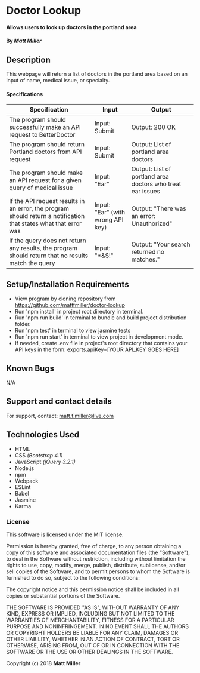 # Doctor Lookup

#### Allows users to look up doctors in the portland area

#### By _**Matt Miller**_

## Description

This webpage will return a list of doctors in the portland area based on an input of name, medical issue, or specialty.

#### Specifications

| Specification | Input | Output |
| --- | --- | --- |
| The program should successfully make an API request to BetterDoctor | Input: Submit | Output: 200 OK |
| The program should return Portland doctors from API request | Input: Submit | Output: List of portland area doctors |
| The program should make an API request for a given query of medical issue | Input: "Ear" | Output: List of portland area doctors who treat ear issues |
| If the API request results in an error, the program should return a notification that states what that error was | Input: "Ear" (with wrong API key) | Output: "There was an error: Unauthorized" |
| If the query does not return any results, the program should return that no results match the query | Input: "*&$!" | Output: "Your search returned no matches." |

## Setup/Installation Requirements

* View program by cloning repository from https://github.com/mattfmiller/doctor-lookup
* Run 'npm install' in project root directory in terminal.
* Run 'npm run build' in terminal to bundle and build project distribution folder.
* Run 'npm test' in terminal to view jasmine tests
* Run 'npm run start' in terminal to view project in development mode.
* If needed, create .env file in project's root directory that contains your API keys in the form: exports.apiKey=[YOUR API_KEY GOES HERE]

## Known Bugs

N/A

## Support and contact details

For support, contact: matt.f.miller@live.com

## Technologies Used

* HTML
* CSS _(Bootstrap 4.1)_
* JavaScript _(jQuery 3.2.1)_
* Node.js
* npm
* Webpack
* ESLint
* Babel
* Jasmine
* Karma


### License

This software is licensed under the MIT license.

Permission is hereby granted, free of charge, to any person obtaining a copy of this software and associated documentation files (the "Software"), to deal in the Software without restriction, including without limitation the rights to use, copy, modify, merge, publish, distribute, sublicense, and/or sell copies of the Software, and to permit persons to whom the Software is furnished to do so, subject to the following conditions:

The copyright notice and this permission notice shall be included in all copies or substantial portions of the Software.

THE SOFTWARE IS PROVIDED "AS IS", WITHOUT WARRANTY OF ANY KIND, EXPRESS OR IMPLIED, INCLUDING BUT NOT LIMITED TO THE WARRANTIES OF MERCHANTABILITY, FITNESS FOR A PARTICULAR PURPOSE AND NONINFRINGEMENT. IN NO EVENT SHALL THE AUTHORS OR COPYRIGHT HOLDERS BE LIABLE FOR ANY CLAIM, DAMAGES OR OTHER LIABILITY, WHETHER IN AN ACTION OF CONTRACT, TORT OR OTHERWISE, ARISING FROM, OUT OF OR IN CONNECTION WITH THE SOFTWARE OR THE USE OR OTHER DEALINGS IN THE SOFTWARE.

Copyright (c) 2018 **Matt Miller**
